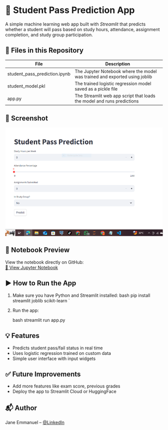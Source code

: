 # 🧠 Student Pass Prediction App

A simple machine learning web app built with *Streamlit* that predicts whether a student will pass based on study hours, attendance, assignment completion, and study group participation.

## 📁 Files in this Repository

| File | Description |
|------|-------------|
| student_pass_prediction.ipynb | The Jupyter Notebook where the model was trained and exported using joblib |
| student_model.pkl | The trained logistic regression model saved as a pickle file |
| app.py | The Streamlit web app script that loads the model and runs predictions |


## 📸 Screenshot

![App Screenshot](https://github.com/Jane-Emmanuel/student-pass-prediction/blob/main/student_pass_prediction_screenshot.PNG)


## 🔗 Notebook Preview

View the notebook directly on GitHub:  
[📘 View Jupyter Notebook](https://github.com/Jane-Emmanuel/student-pass-prediction/blob/main/Jane_Emmanuel_student_pass_prediction.ipynb)


## ▶ How to Run the App

1. Make sure you have Python and Streamlit installed:
   bash
   pip install streamlit joblib scikit-learn
`

2. Run the app:

   bash
   streamlit run app.py
   

## 💡 Features

* Predicts student pass/fail status in real time
* Uses logistic regression trained on custom data
* Simple user interface with input widgets

## ✅ Future Improvements

* Add more features like exam score, previous grades
* Deploy the app to Streamlit Cloud or HuggingFace

## 📬 Author

Jane Emmanuel – [@LinkedIn](https://www.linkedin.com/in/jane-emmanuel-/)
